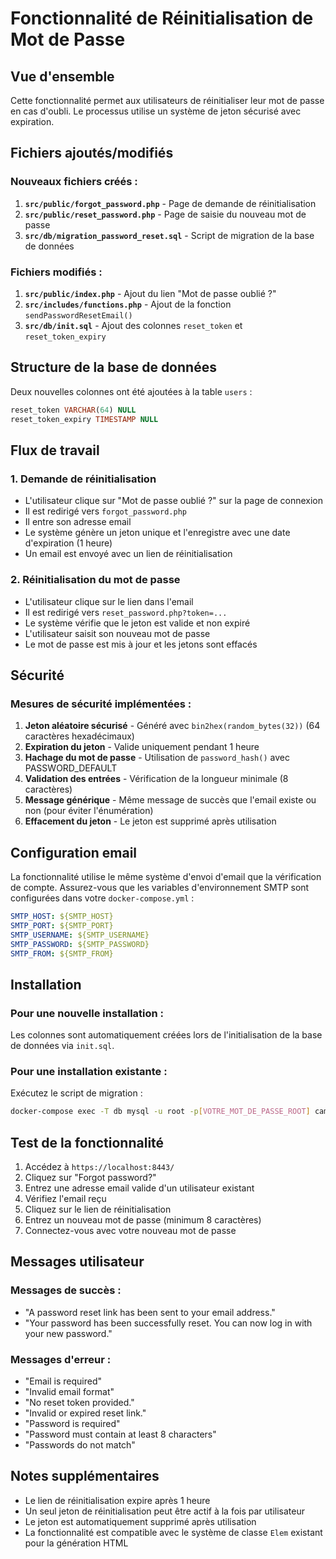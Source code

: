 # Fonctionnalité de Réinitialisation de Mot de Passe

## Vue d'ensemble

Cette fonctionnalité permet aux utilisateurs de réinitialiser leur mot de passe en cas d'oubli. Le processus utilise un système de jeton sécurisé avec expiration.

## Fichiers ajoutés/modifiés

### Nouveaux fichiers créés :
1. **`src/public/forgot_password.php`** - Page de demande de réinitialisation
2. **`src/public/reset_password.php`** - Page de saisie du nouveau mot de passe
3. **`src/db/migration_password_reset.sql`** - Script de migration de la base de données

### Fichiers modifiés :
1. **`src/public/index.php`** - Ajout du lien "Mot de passe oublié ?"
2. **`src/includes/functions.php`** - Ajout de la fonction `sendPasswordResetEmail()`
3. **`src/db/init.sql`** - Ajout des colonnes `reset_token` et `reset_token_expiry`

## Structure de la base de données

Deux nouvelles colonnes ont été ajoutées à la table `users` :

```sql
reset_token VARCHAR(64) NULL
reset_token_expiry TIMESTAMP NULL
```

## Flux de travail

### 1. Demande de réinitialisation
- L'utilisateur clique sur "Mot de passe oublié ?" sur la page de connexion
- Il est redirigé vers `forgot_password.php`
- Il entre son adresse email
- Le système génère un jeton unique et l'enregistre avec une date d'expiration (1 heure)
- Un email est envoyé avec un lien de réinitialisation

### 2. Réinitialisation du mot de passe
- L'utilisateur clique sur le lien dans l'email
- Il est redirigé vers `reset_password.php?token=...`
- Le système vérifie que le jeton est valide et non expiré
- L'utilisateur saisit son nouveau mot de passe
- Le mot de passe est mis à jour et les jetons sont effacés

## Sécurité

### Mesures de sécurité implémentées :
1. **Jeton aléatoire sécurisé** - Généré avec `bin2hex(random_bytes(32))` (64 caractères hexadécimaux)
2. **Expiration du jeton** - Valide uniquement pendant 1 heure
3. **Hachage du mot de passe** - Utilisation de `password_hash()` avec PASSWORD_DEFAULT
4. **Validation des entrées** - Vérification de la longueur minimale (8 caractères)
5. **Message générique** - Même message de succès que l'email existe ou non (pour éviter l'énumération)
6. **Effacement du jeton** - Le jeton est supprimé après utilisation

## Configuration email

La fonctionnalité utilise le même système d'envoi d'email que la vérification de compte.
Assurez-vous que les variables d'environnement SMTP sont configurées dans votre `docker-compose.yml` :

```yaml
SMTP_HOST: ${SMTP_HOST}
SMTP_PORT: ${SMTP_PORT}
SMTP_USERNAME: ${SMTP_USERNAME}
SMTP_PASSWORD: ${SMTP_PASSWORD}
SMTP_FROM: ${SMTP_FROM}
```

## Installation

### Pour une nouvelle installation :
Les colonnes sont automatiquement créées lors de l'initialisation de la base de données via `init.sql`.

### Pour une installation existante :
Exécutez le script de migration :

```bash
docker-compose exec -T db mysql -u root -p[VOTRE_MOT_DE_PASSE_ROOT] camagru < src/db/migration_password_reset.sql
```

## Test de la fonctionnalité

1. Accédez à `https://localhost:8443/`
2. Cliquez sur "Forgot password?"
3. Entrez une adresse email valide d'un utilisateur existant
4. Vérifiez l'email reçu
5. Cliquez sur le lien de réinitialisation
6. Entrez un nouveau mot de passe (minimum 8 caractères)
7. Connectez-vous avec votre nouveau mot de passe

## Messages utilisateur

### Messages de succès :
- "A password reset link has been sent to your email address."
- "Your password has been successfully reset. You can now log in with your new password."

### Messages d'erreur :
- "Email is required"
- "Invalid email format"
- "No reset token provided."
- "Invalid or expired reset link."
- "Password is required"
- "Password must contain at least 8 characters"
- "Passwords do not match"

## Notes supplémentaires

- Le lien de réinitialisation expire après 1 heure
- Un seul jeton de réinitialisation peut être actif à la fois par utilisateur
- Le jeton est automatiquement supprimé après utilisation
- La fonctionnalité est compatible avec le système de classe `Elem` existant pour la génération HTML
